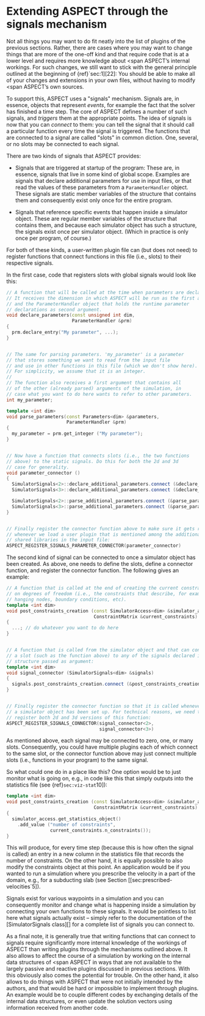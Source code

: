 # Extending ASPECT through the signals mechanism

Not all things you may want to do fit neatly into the list of plugins of the
previous sections. Rather, there are cases where you may want to change things
that are more of the one-off kind and that require code that is at a lower
level and requires more knowledge about <span
ASPECT&rsquo;s internal workings. For such changes,
we still want to stick with the general principle outlined at the beginning of
{ref}`sec:1][22]: You should be able to make all of your changes and
extensions in your own files, without having to modify <span
ASPECT&rsquo;s own sources.

To support this, ASPECT uses a
"signals" mechanism. Signals are, in essence, objects that
represent *events*, for example the fact that the solver has finished a time
step. The core of ASPECT defines a number of
such signals, and *triggers* them at the appropriate points. The idea of
signals is now that you can *connect* to them: you can tell the signal that it
should call a particular function every time the signal is triggered. The
functions that are connected to a signal are called "slots" in
common diction. One, several, or no slots may be connected to each signal.

There are two kinds of signals that ASPECT
provides:

-   Signals that are triggered at startup of the program: These are, in
    essence, signals that live in some kind of global scope. Examples are
    signals that declare additional parameters for use in input files, or that
    read the values of these parameters from a `ParameterHandler` object.
    These signals are static member variables of the structure that contains
    them and consequently exist only once for the entire program.

-   Signals that reference specific events that happen inside a simulator
    object. These are regular member variables of the structure that contains
    them, and because each simulator object has such a structure, the signals
    exist once per simulator object. (Which in practice is only once per
    program, of course.)

For both of these kinds, a user-written plugin file can (but does not need) to
register functions that connect functions in this file (i.e., slots) to their
respective signals.

In the first case, code that registers slots with global signals would look
like this:

``` c++
// A function that will be called at the time when parameters are declared.
// It receives the dimension in which ASPECT will be run as the first argument,
// and the ParameterHandler object that holds the runtime parameter
// declarations as second argument.
void declare_parameters(const unsigned int dim,
                        ParameterHandler &prm)
{
  prm.declare_entry("My parameter", ...);
}


// The same for parsing parameters. 'my_parameter' is a parameter
// that stores something we want to read from the input file
// and use in other functions in this file (which we don't show here).
// For simplicity, we assume that it is an integer.
//
// The function also receives a first argument that contains all
// of the other (already parsed) arguments of the simulation, in
// case what you want to do here wants to refer to other parameters.
int my_parameter;

template <int dim>
void parse_parameters(const Parameters<dim> &parameters,
                      ParameterHandler &prm)
{
  my_parameter = prm.get_integer ("My parameter");
}


// Now have a function that connects slots (i.e., the two functions
// above) to the static signals. Do this for both the 2d and 3d
// case for generality.
void parameter_connector ()
{
  SimulatorSignals<2>::declare_additional_parameters.connect (&declare_parameters);
  SimulatorSignals<3>::declare_additional_parameters.connect (&declare_parameters);

  SimulatorSignals<2>::parse_additional_parameters.connect (&parse_parameters<2>);
  SimulatorSignals<3>::parse_additional_parameters.connect (&parse_parameters<3>);
}


// Finally register the connector function above to make sure it gets run
// whenever we load a user plugin that is mentioned among the additional
// shared libraries in the input file:
ASPECT_REGISTER_SIGNALS_PARAMETER_CONNECTOR(parameter_connector)
```

The second kind of signal can be connected to once a simulator object has been
created. As above, one needs to define the slots, define a connector function,
and register the connector function. The following gives an example:

``` c++
// A function that is called at the end of creating the current constraints
// on degrees of freedom (i.e., the constraints that describe, for example,
// hanging nodes, boundary conditions, etc).
template <int dim>
void post_constraints_creation (const SimulatorAccess<dim> &simulator_access,
                                ConstraintMatrix &current_constraints)
{
  ...; // do whatever you want to do here
}


// A function that is called from the simulator object and that can connect
// a slot (such as the function above) to any of the signals declared in the
// structure passed as argument:
template <int dim>
void signal_connector (SimulatorSignals<dim> &signals)
{
  signals.post_constraints_creation.connect (&post_constraints_creation<dim>);
}


// Finally register the connector function so that it is called whenever
// a simulator object has been set up. For technical reasons, we need to
// register both 2d and 3d versions of this function:
ASPECT_REGISTER_SIGNALS_CONNECTOR(signal_connector<2>,
                                  signal_connector<3>)
```

As mentioned above, each signal may be connected to zero, one, or many slots.
Consequently, you could have multiple plugins each of which connect to the
same slot, or the connector function above may just connect multiple slots
(i.e., functions in your program) to the same signal.

So what could one do in a place like this? One option would be to just monitor
what is going on, e.g., in code like this that simply outputs into the
statistics file (see {ref}`sec:viz-stat`10]):

``` c++
template <int dim>
void post_constraints_creation (const SimulatorAccess<dim> &simulator_access,
                                ConstraintMatrix &current_constraints)
{
  simulator_access.get_statistics_object()
    .add_value ("number of constraints",
                current_constraints.n_constraints());
}
```

This will produce, for every time step (because this is how often the signal
is called) an entry in a new column in the statistics file that records the
number of constraints. On the other hand, it is equally possible to also
modify the constraints object at this point. An application would be if you
wanted to run a simulation where you prescribe the velocity in a part of the
domain, e.g., for a subducting slab (see Section
[\[sec:prescribed-velocities`5]).

Signals exist for various waypoints in a simulation and you can consequently
monitor and change what is happening inside a simulation by connecting your
own functions to these signals. It would be pointless to list here what
signals actually exist &ndash; simply refer to the documentation of the
[SimulatorSignals class][] for a complete list of signals you can connect to.

As a final note, it is generally true that writing functions that can connect
to signals require significantly more internal knowledge of the workings of
ASPECT than writing plugins through the
mechanisms outlined above. It also allows to affect the course of a simulation
by working on the internal data structures of <span
ASPECT in ways that are not available to the largely
passive and reactive plugins discussed in previous sections. With this
obviously also comes the potential for trouble. On the other hand, it also
allows to do things with ASPECT that were not
initially intended by the authors, and that would be hard or impossible to
implement through plugins. An example would be to couple different codes by
exchanging details of the internal data structures, or even update the
solution vectors using information received from another code.

<div class="center">

</div>
